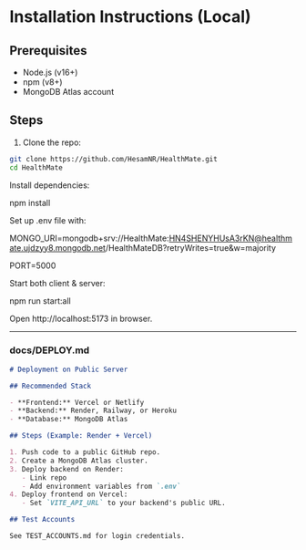# Installation Instructions (Local)

## Prerequisites

- Node.js (v16+)
- npm (v8+)
- MongoDB Atlas account

## Steps

1. Clone the repo:

```bash
git clone https://github.com/HesamNR/HealthMate.git
cd HealthMate
```

Install dependencies:

npm install

Set up .env file with:

MONGO_URI=mongodb+srv://HealthMate:HN4SHENYHUsA3rKN@healthmate.ujdzyy8.mongodb.net/HealthMateDB?retryWrites=true&w=majority

PORT=5000

Start both client & server:

npm run start:all

Open http://localhost:5173 in browser.

---

### **docs/DEPLOY.md**

```markdown
# Deployment on Public Server

## Recommended Stack

- **Frontend:** Vercel or Netlify
- **Backend:** Render, Railway, or Heroku
- **Database:** MongoDB Atlas

## Steps (Example: Render + Vercel)

1. Push code to a public GitHub repo.
2. Create a MongoDB Atlas cluster.
3. Deploy backend on Render:
   - Link repo
   - Add environment variables from `.env`
4. Deploy frontend on Vercel:
   - Set `VITE_API_URL` to your backend's public URL.

## Test Accounts

See TEST_ACCOUNTS.md for login credentials.
```

